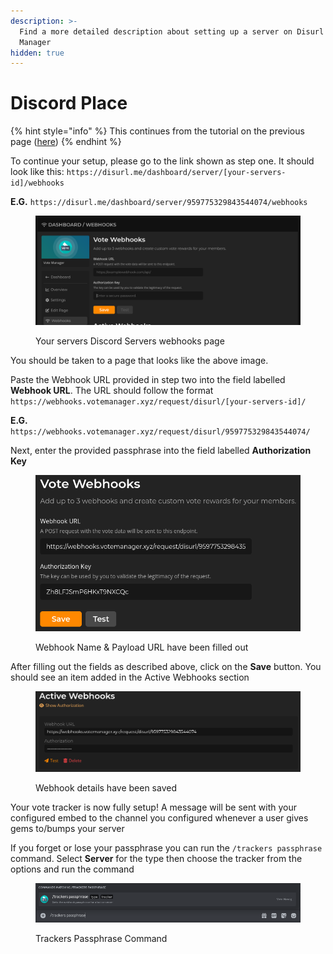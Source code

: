 ```yaml
---
description: >-
  Find a more detailed description about setting up a server on Disurl with Vote
  Manager
hidden: true
---
```


# Discord Place

{% hint style="info" %}
This continues from the tutorial on the previous page ([here](./))
{% endhint %}

To continue your setup, please go to the link shown as step one. It should look like this: `https://disurl.me/dashboard/server/[your-servers-id]/webhooks`

**E.G.** `https://disurl.me/dashboard/server/959775329843544074/webhooks`

<figure><img src="../../.gitbook/assets/disurl-1.png" alt=""><figcaption><p>Your servers Discord Servers webhooks page </p></figcaption></figure>

You should be taken to a page that looks like the above image.&#x20;

Paste the Webhook URL provided in step two into the field labelled **Webhook URL**. The URL should follow the format `https://webhooks.votemanager.xyz/request/disurl/[your-servers-id]/`

**E.G.** `https://webhooks.votemanager.xyz/request/disurl/959775329843544074/`

Next, enter the provided passphrase into the field labelled **Authorization Key**

<figure><img src="../../.gitbook/assets/disurl-2.png" alt=""><figcaption><p>Webhook Name &#x26; Payload URL have been filled out</p></figcaption></figure>

After filling out the fields as described above, click on the **Save** button. You should see an item added in the Active Webhooks section

<figure><img src="../../.gitbook/assets/disurl-3.png" alt=""><figcaption><p>Webhook details have been saved</p></figcaption></figure>

Your vote tracker is now fully setup! A message will be sent with your configured embed to the channel you configured whenever a user gives gems to/bumps your server

If you forget or lose your passphrase you can run the `/trackers passphrase` command. Select **Server** for the type then choose the tracker from the options and run the command

<figure><img src="../../.gitbook/assets/tracker_passphrase.png" alt=""><figcaption><p>Trackers Passphrase Command</p></figcaption></figure>
